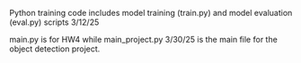 Python training code includes model training (train.py) and model evaluation (eval.py) scripts 3/12/25

main.py is for HW4 while main_project.py 3/30/25 is the main file for the object detection project.
